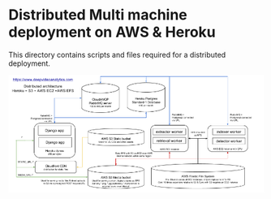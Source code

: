 # Distributed Multi machine deployment on AWS & Heroku

This directory contains scripts and files required for a distributed deployment.

![Architecture](cloud.png "Distributed cloud architecture")